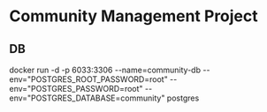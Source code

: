 # Community Management Project

## DB

docker run -d -p 6033:3306 --name=community-db --env="POSTGRES_ROOT_PASSWORD=root" --env="POSTGRES_PASSWORD=root" --env="POSTGRES_DATABASE=community" postgres

